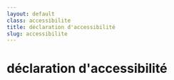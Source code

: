 ```yaml
---
layout: default
class: accessibilite
title: déclaration d'accessibilité
slug: accessibilite
---
```


# déclaration d'accessibilité

